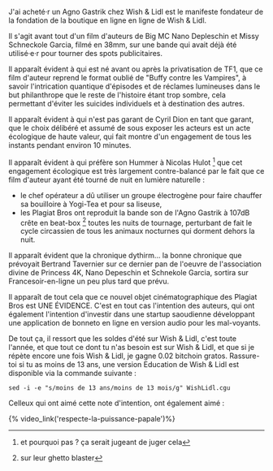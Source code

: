 J'ai acheté·r un Agno Gastrik chez Wish & Lidl est le manifeste fondateur de la fondation de la boutique en ligne en ligne de Wish & Lidl.

Il s'agit avant tout d'un film d'auteurs de Big MC Nano Depleschin et Missy Schneckole Garcia, filmé en 38mm, sur une bande qui avait déjà été utilisé·e·r pour tourner des spots publicitaires.

Il apparaît évident à qui est né avant ou après la privatisation de TF1, que ce film d'auteur reprend le format oublié de "Buffy contre les Vampires", à savoir l'intrication quantique d'épisodes et de réclames lumineuses dans le but philanthrope que le reste de l'histoire étant trop sombre, cela permettant d'éviter les suicides individuels et à destination des autres.

Il apparaît évident à qui n'est pas garant de Cyril Dion en tant que garant, que le choix délibéré et assumé de sous exposer les acteurs est un acte écologique de haute valeur, qui fait montre d'un engagement de tous les instants pendant environ 10 minutes.

Il apparaît évident à qui préfère son Hummer à Nicolas Hulot [^1] que cet engagement écologique est très largement contre-balancé par le fait que ce film d'auteur ayant été tourné de nuit en lumière naturelle :

- le chef opérateur a dû utiliser un groupe électrogène pour faire chauffer sa bouilloire à Yogi-Tea et pour sa liseuse,
- les Plagiat Bros ont reproduit la bande son de l'Agno Gastrik à 107dB crête en beat-box [^2] toutes les nuits de tournage, perturbant de fait le cycle circassien de tous les animaux nocturnes qui dorment dehors la nuit.

Il apparaît évident que la chronique dythirm... la bonne chronique que prévoyait Bertrand Tavernier sur ce dernier pan de l'oeuvre de l'association divine de Princess 4K, Nano Depeschin et Schnekole Garcia, sortira sur Francesoir-en-ligne un peu plus tard que prévu.

Il apparaît de tout cela que ce nouvel objet cinématographique des Plagiat Bros est UNE ÉVIDENCE. C'est en tout cas l'intention des auteurs, qui ont également l'intention d'investir dans une startup saoudienne développant une application de bonneto en ligne en version audio pour les mal-voyants.

De tout ça, il ressort que les soldes d'été sur Wish & Lidl, c'est toute l'année, et que tout ce dont tu n'as besoin est sur Wish & Lidl, et que si je répète encore une fois Wish & Lidl, je gagne 0.02 bitchoin gratos. Rassure-toi si tu as moins de 13 ans, une version Education de Wish & Lidl est disponible via la commande suivante :

`sed -i -e "s/moins de 13 ans/moins de 13 mois/g" WishLidl.cgu`

Celleux qui ont aimé cette note d'intention, ont également aimé :

{% video_link('respecte-la-puissance-papale')%}


[^1]: et pourquoi pas ? ça serait jugeant de juger cela
[^2]: sur leur ghetto blaster
